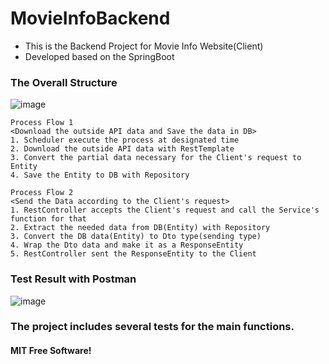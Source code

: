 # MovieInfoBackend
* This is the Backend Project for Movie Info Website(Client)
* Developed based on the SpringBoot

### The Overall Structure
![image](https://user-images.githubusercontent.com/58356151/177513596-0ec3f166-af33-40e0-9483-ccdffb428e26.png)

```
Process Flow 1
<Download the outside API data and Save the data in DB>
1. Scheduler execute the process at designated time
2. Download the outside API data with RestTemplate
3. Convert the partial data necessary for the Client's request to Entity
4. Save the Entity to DB with Repository
```

```
Process Flow 2
<Send the Data according to the Client's request>
1. RestController accepts the Client's request and call the Service's function for that
2. Extract the needed data from DB(Entity) with Repository
3. Convert the DB data(Entity) to Dto type(sending type)
4. Wrap the Dto data and make it as a ResponseEntity
5. RestController sent the ResponseEntity to the Client
```

### Test Result with Postman
![image](https://user-images.githubusercontent.com/58356151/177515698-362e6a98-ebca-41fd-b0cf-ce2137b9c904.png)

### The project includes several tests for the main functions.

#### MIT Free Software!
